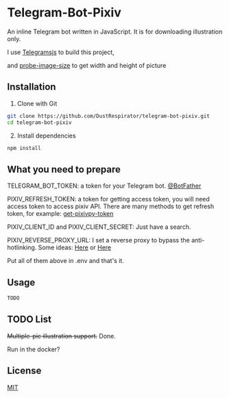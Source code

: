# Telegram-Bot-Pixiv

An inline Telegram bot written in JavaScript. It is for downloading illustration only.

I use [Telegramsjs](https://github.com/telegramsjs/Telegramsjs) to build this project,

and [probe-image-size](https://github.com/nodeca/probe-image-size) to get width and height of picture


## Installation

1. Clone with Git

```bash
git clone https://github.com/DustRespirator/telegram-bot-pixiv.git
cd telegram-bot-pixiv
```

2. Install dependencies

```bash
npm install
```

## What you need to prepare

TELEGRAM_BOT_TOKEN: a token for your Telegram bot. [@BotFather](https://t.me/BotFather)

PIXIV_REFRESH_TOKEN: a token for getting access token, you will need access token to access pixiv API. There are many methods to get refresh token, for example: [get-pixivpy-token](https://github.com/piglig/pixiv-token)

PIXIV_CLIENT_ID and PIXIV_CLIENT_SECRET: Just have a search.

PIXIV_REVERSE_PROXY_URL: I set a reverse proxy to bypass the anti-hotlinking. Some ideas: [Here](https://github.com/pixiv-cat/pixivcat-cloudflare-workers) or [Here](https://blog.yuki.sh/posts/599ec3ed8eda/#%E5%8F%8D%E5%90%91%E4%BB%A3%E7%90%86)

Put all of them above in .env and that's it.

## Usage

```bash
TODO
```

## TODO List

~~Multiple-pic illustration support.~~ Done.

Run in the docker?

## License

[MIT](https://choosealicense.com/licenses/mit/)
